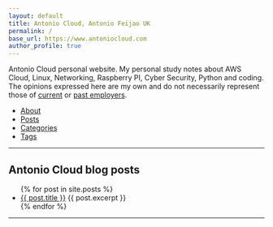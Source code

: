 ```yaml
---
layout: default
title: Antonio Cloud, Antonio Feijao UK
permalink: /
base_url: https://www.antoniocloud.com
author_profile: true
---
```


Antonio Cloud personal website.
    My personal study notes about AWS Cloud, Linux, Networking, Raspberry PI, Cyber Security, Python and coding.
    The opinions expressed here are my own and do not necessarily represent those of [current](https://aws.amazon.com) or [past employers](https://linkedin.com/in/antoniofeijaouk/).

- [About](/about/)
- [Posts](/posts/)
- [Categories](/categories/)
- [Tags](/tags/)

---
## Antonio Cloud blog posts

<ul>
  {% for post in site.posts %}
    <li>
          <a href="{{ post.url }}" target="_blank">{{ post.title }}</a>
          {{ post.excerpt }}
    </li>
  {% endfor %}
</ul>

---
